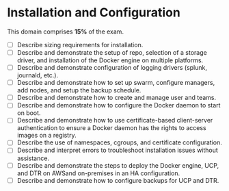 # Installation and Configuration

This domain comprises **15%** of the exam.

- [ ] Describe sizing requirements for installation.
- [ ] Describe and demonstrate the setup of repo, selection of a storage driver, and installation of the Docker engine on multiple platforms.
- [ ] Describe and demonstrate configuration of logging drivers (splunk, journald, etc.).
- [ ] Describe and demonstrate how to set up swarm, configure managers, add nodes, and setup the backup schedule.
- [ ] Describe and demonstrate how to create and manage user and teams.
- [ ] Describe and demonstrate how to configure the Docker daemon to start on boot.
- [ ] Describe and demonstrate how to use certificate-based client-server authentication to ensure a Docker daemon has the rights to access images on a registry.
- [ ] Describe the use of namespaces, cgroups, and certificate configuration.
- [ ] Describe and interpret errors to troubleshoot installation issues without assistance.
- [ ] Describe and demonstrate the steps to deploy the Docker engine, UCP, and DTR on AWSand on-premises in an HA configuration.
- [ ] Describe and demonstrate how to configure backups for UCP and DTR.